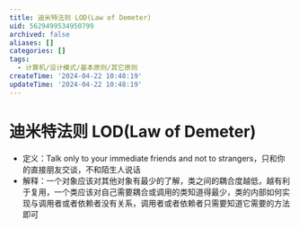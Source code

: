 ```yaml
---
title: 迪米特法则 LOD(Law of Demeter)
uid: 5629499534950799
archived: false
aliases: []
categories: []
tags:
  - 计算机/设计模式/基本原则/其它原则
createTime: '2024-04-22 10:48:19'
updateTime: '2024-04-22 10:48:19'
---
```


# 迪米特法则 LOD(Law of Demeter)

- 定义：Talk only to your immediate friends and not to strangers，只和你的直接朋友交谈，不和陌生人说话
- 解释：一个对象应该对其他对象有最少的了解，类之间的耦合度越低，越有利于复用，一个类应该对自己需要耦合或调用的类知道得最少，类的内部如何实现与调用者或者依赖者没有关系，调用者或者依赖者只需要知道它需要的方法即可

